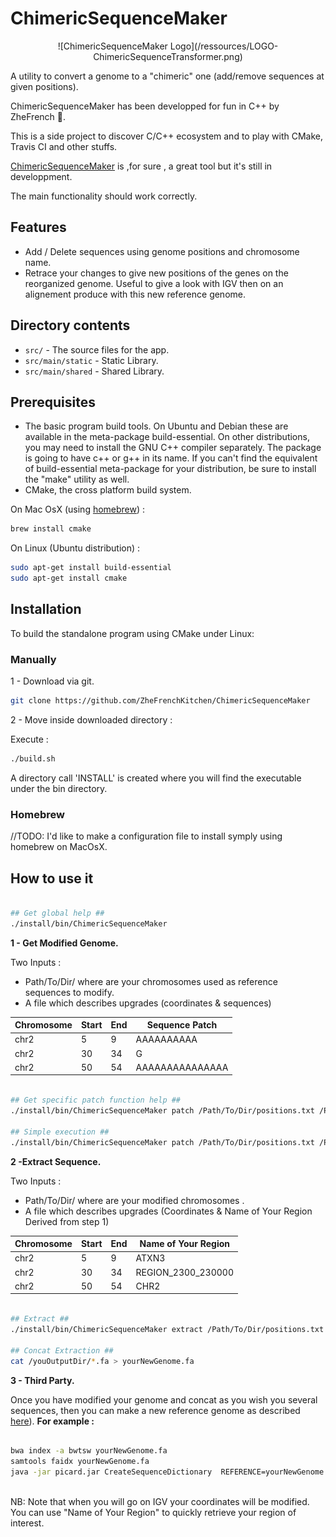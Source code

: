 ChimericSequenceMaker
=============

<p align="center">
![ChimericSequenceMaker Logo](/ressources/LOGO-ChimericSequenceTransformer.png)
</p>

A utility to convert a genome to a "chimeric" one (add/remove sequences at given positions).

ChimericSequenceMaker has been developped for fun in C++ by ZheFrench :chicken:. 

This is a side project to discover C/C++ ecosystem and to play with CMake, Travis CI and other stuffs.

[ChimericSequenceMaker](https://github.com/ZheFrenchKitchen/#ChimericSequenceMaker) is ,for sure , a great tool but it's still in developpment.

The main functionality should work correctly.


## Features

- Add / Delete sequences using genome positions and chromosome name.
- Retrace your changes to give new positions of the genes on the reorganized genome. Useful to give a look with IGV then on an alignement produce with this new reference genome.


## Directory contents

* `src/` - The source files for the app.
* `src/main/static` - Static Library.
* `src/main/shared` - Shared Library.

## Prerequisites

- The basic program build tools. On Ubuntu and Debian these are available in the meta-package build-essential. On other distributions, you may need to install the GNU C++ compiler separately. The package is going to have c++ or g++ in its name. If you can't find the equivalent of build-essential meta-package for your distribution, be sure to install the "make" utility as well.
- CMake, the cross platform build system.

On Mac OsX (using [homebrew](http://brew.sh/)) :
```bash
brew install cmake 
```

On Linux (Ubuntu distribution) :
```bash
sudo apt-get install build-essential
sudo apt-get install cmake
```

## Installation

To build the standalone program using CMake under Linux:

### Manually

1 - Download  via git.

```bash
git clone https://github.com/ZheFrenchKitchen/ChimericSequenceMaker
```

2 - Move inside downloaded directory : 

Execute : 
```bash
./build.sh
```

A directory call 'INSTALL' is created where you will find the executable under the bin directory.

### Homebrew 

//TODO: I'd like to make a configuration file to install symply using homebrew on MacOsX.

## How to use it

```bash

## Get global help ##
./install/bin/ChimericSequenceMaker 

```

__1 - Get Modified Genome.__

Two Inputs : 
- Path/To/Dir/ where are your chromosomes used as reference sequences to modify.
- A file which describes upgrades (coordinates & sequences)

Chromosome | Start | End | Sequence Patch
------------ | ------------- | ------------ | -------------
chr2 | 5 | 9 | AAAAAAAAAA
chr2 | 30 | 34| G
chr2 | 50 | 54 | AAAAAAAAAAAAAAA

```bash

## Get specific patch function help ##
./install/bin/ChimericSequenceMaker patch /Path/To/Dir/positions.txt /Path/To/Dir/chr/

## Simple execution ##
./install/bin/ChimericSequenceMaker patch /Path/To/Dir/positions.txt /Path/To/Dir/chr/

```

__2 -Extract Sequence.__

Two Inputs : 
- Path/To/Dir/ where are your modified chromosomes .
- A file which describes upgrades (Coordinates & Name of Your Region Derived from step 1)

Chromosome | Start | End | Name of Your Region
------------ | ------------- | ------------ | -------------
chr2 | 5 | 9 | ATXN3
chr2 | 30 | 34| REGION_2300_230000
chr2 | 50 | 54 | CHR2

```bash

## Extract ##
./install/bin/ChimericSequenceMaker extract /Path/To/Dir/positions.txt /Path/To/Dir/chr/

## Concat Extraction ##
cat /youOutputDir/*.fa > yourNewGenome.fa

```

__3 - Third Party.__

Once you have modified your genome and concat as you wish you several sequences, then you can make a new reference genome as described [here](http://gatkforums.broadinstitute.org/discussion/2798/howto-prepare-a-reference-for-use-with-bwa-and-gatk
)).
**For example :**

```bash

bwa index -a bwtsw yourNewGenome.fa 
samtools faidx yourNewGenome.fa 
java -jar picard.jar CreateSequenceDictionary  REFERENCE=yourNewGenome.fa OUTPUT=yourNewGenome.dict 
   
```
NB: Note that when you will go on IGV your coordinates will be modified. You can use "Name of Your Region" to quickly retrieve your region of interest.
